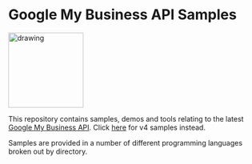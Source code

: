 # Google My Business API Samples

<img src="https://lh3.googleusercontent.com/EUQGH40jV55Dm2mcGzT9I2_vSfl_rJv88dfrR3JGJkxgQMe2j4bXoFd-tvuYLSGhFIQ" alt="drawing" width="150"/>

This repository contains samples, demos and tools relating to the latest [Google My
Business API](https://developers.google.com/my-business/). Click [here](https://github.com/google/google-my-business-samples/tree/v4) for v4 samples instead.

Samples are provided in a number of different programming languages broken out
by directory.

